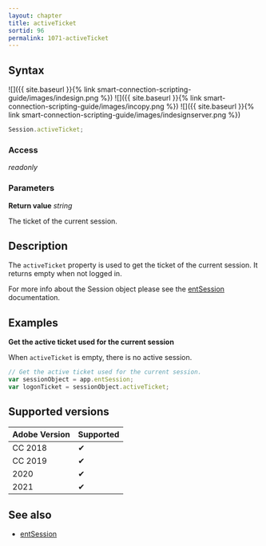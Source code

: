 ```yaml
---
layout: chapter
title: activeTicket
sortid: 96
permalink: 1071-activeTicket
---
```

## Syntax

![]({{ site.baseurl }}{% link smart-connection-scripting-guide/images/indesign.png %}) ![]({{ site.baseurl }}{% link smart-connection-scripting-guide/images/incopy.png %}) ![]({{ site.baseurl }}{% link smart-connection-scripting-guide/images/indesignserver.png %})
```javascript
Session.activeTicket;
```

### Access

*readonly*

### Parameters

**Return value** *string*

The ticket of the current session.

## Description

The `activeTicket` property is used to get the ticket of the current session. It returns empty when not logged in.

For more info about the Session object please see the [entSession](../../Application/Properties/entSession.md) documentation.

## Examples

**Get the active ticket used for the current session**

When `activeTicket` is empty, there is no active session.

```javascript
// Get the active ticket used for the current session.
var sessionObject = app.entSession;
var logonTicket = sessionObject.activeTicket;
```

## Supported versions

| Adobe Version | Supported |
|---------------|---------|
| CC 2018       | ✔       |
| CC 2019       | ✔       |
| 2020          | ✔       |
| 2021          | ✔       |

## See also

* [entSession](../../Application/Properties/entSession.md)